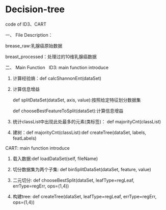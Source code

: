 # Decision-tree
code of ID3、CART 

一、 File Description：

brease_raw:乳腺癌原始数据

breast_processed：处理过的10维乳腺癌数据


 二、 Main Function  
ID3: main function introduce 

1. 计算经验熵：def calcShannonEnt(dataSet)
2. 计算信息增益

     def splitDataSet(dataSet, axis, value):按照给定特征划分数据集
     
     def chooseBestFeatureToSplit(dataSet):计算信息增益
3. 统计classList中出现此处最多的元素(类标签)： def majorityCnt(classList)

4. 建树：def majorityCnt(classList):def createTree(dataSet, labels, featLabels)


CART: main function introduce

1. 载入数据:def loadDataSet(self, fileName)

2. 切分数据集为两个子集: def binSplitDataSet(dataSet, feature, value)

3. 二元切分: def chooseBestSplit(dataSet, leafType=regLeaf, errType=regErr, ops=(1,4))

4. 构建tree: def createTree(dataSet, leafType=regLeaf, errType=regErr, ops=(1,4))







